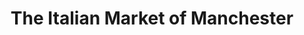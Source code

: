 ---
title: "The Italian Market of Manchester"
url: /manchester-center/the-italian-market-of-manchester/
shop: Supermarkt
---
